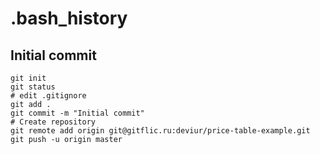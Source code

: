 # .bash_history
## Initial commit
```shell
git init
git status
# edit .gitignore
git add .
git commit -m "Initial commit"
# Create repository
git remote add origin git@gitflic.ru:deviur/price-table-example.git
git push -u origin master
```